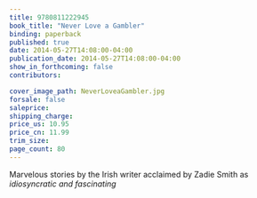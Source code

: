 ```yaml
---
title: 9780811222945
book_title: "Never Love a Gambler"
binding: paperback
published: true
date: 2014-05-27T14:08:00-04:00
publication_date: 2014-05-27T14:08:00-04:00
show_in_forthcoming: false
contributors:

cover_image_path: NeverLoveaGambler.jpg
forsale: false
saleprice:
shipping_charge:
price_us: 10.95
price_cn: 11.99
trim_size:
page_count: 80
---
```

Marvelous stories by the Irish writer acclaimed by Zadie Smith as _idiosyncratic and fascinating_

